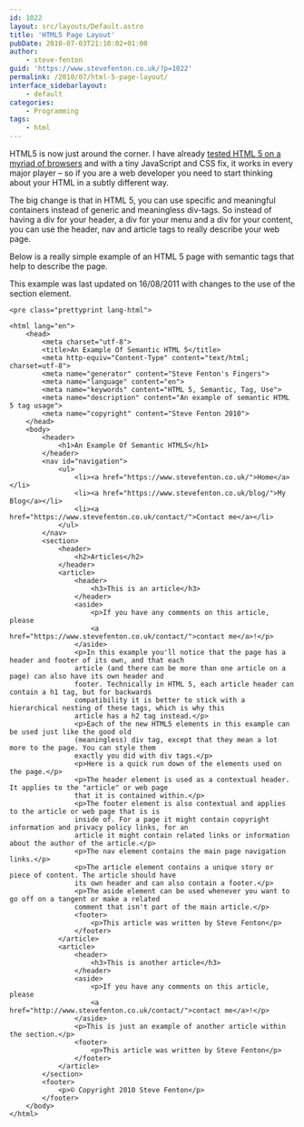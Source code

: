 ```yaml
---
id: 1022
layout: src/layouts/Default.astro
title: 'HTML5 Page Layout'
pubDate: 2010-07-03T21:10:02+01:00
author:
    - steve-fenton
guid: 'https://www.stevefenton.co.uk/?p=1022'
permalink: /2010/07/html-5-page-layout/
interface_sidebarlayout:
    - default
categories:
    - Programming
tags:
    - html
---
```


HTML5 is now just around the corner. I have already [tested HTML 5 on a myriad of browsers](https://www.stevefenton.co.uk/2009/07/HTML-5-Browser-Test/) and with a tiny JavaScript and CSS fix, it works in every major player – so if you are a web developer you need to start thinking about your HTML in a subtly different way.

The big change is that in HTML 5, you can use specific and meaningful containers instead of generic and meaningless div-tags. So instead of having a div for your header, a div for your menu and a div for your content, you can use the header, nav and article tags to really describe your web page.

Below is a really simple example of an HTML 5 page with semantic tags that help to describe the page.

This example was last updated on 16/08/2011 with changes to the use of the section element.

```
<pre class="prettyprint lang-html">

<html lang="en">
    <head>
        <meta charset="utf-8">
        <title>An Example Of Semantic HTML 5</title>
        <meta http-equiv="Content-Type" content="text/html; charset=utf-8">
        <meta name="generator" content="Steve Fenton's Fingers">
        <meta name="language" content="en">
        <meta name="keywords" content="HTML 5, Semantic, Tag, Use">
        <meta name="description" content="An example of semantic HTML 5 tag usage">
        <meta name="copyright" content="Steve Fenton 2010">
    </head>
    <body>
        <header>
            <h1>An Example Of Semantic HTML5</h1>
        </header>
        <nav id="navigation">
            <ul>
                <li><a href="https://www.stevefenton.co.uk/">Home</a></li>
                <li><a href="https://www.stevefenton.co.uk/blog/">My Blog</a></li>
                <li><a href="https://www.stevefenton.co.uk/contact/">Contact me</a></li>
            </ul>
        </nav>
        <section>
            <header>
                <h2>Articles</h2>
            </header>
            <article>
                <header>
                    <h3>This is an article</h3>
                </header>
                <aside>
                    <p>If you have any comments on this article, please
                    <a href="https://www.stevefenton.co.uk/contact/">contact me</a>!</p>
                </aside>
                <p>In this example you'll notice that the page has a header and footer of its own, and that each
                article (and there can be more than one article on a page) can also have its own header and
                footer. Technically in HTML 5, each article header can contain a h1 tag, but for backwards
                compatibility it is better to stick with a hierarchical nesting of these tags, which is why this
                article has a h2 tag instead.</p>
                <p>Each of the new HTML5 elements in this example can be used just like the good old
                (meaningless) div tag, except that they mean a lot more to the page. You can style them
                exactly you did with div tags.</p>
                <p>Here is a quick run down of the elements used on the page.</p>
                <p>The header element is used as a contextual header. It applies to the "article" or web page
                that it is contained within.</p>
                <p>The footer element is also contextual and applies to the article or web page that is is
                inside of. For a page it might contain copyright information and privacy policy links, for an
                article it might contain related links or information about the author of the article.</p>
                <p>The nav element contains the main page navigation links.</p>
                <p>The article element contains a unique story or piece of content. The article should have
                its own header and can also contain a footer.</p>
                <p>The aside element can be used whenever you want to go off on a tangent or make a related
                comment that isn't part of the main article.</p>
                <footer>
                    <p>This article was written by Steve Fenton</p>
                </footer>
            </article>
            <article>
                <header>
                    <h3>This is another article</h3>
                </header>
                <aside>
                    <p>If you have any comments on this article, please
                    <a href="http://www.stevefenton.co.uk/contact/">contact me</a>!</p>
                </aside>
                <p>This is just an example of another article within the section.</p>
                <footer>
                    <p>This article was written by Steve Fenton</p>
                </footer>
            </article>
        </section>
        <footer>
            <p>© Copyright 2010 Steve Fenton</p>
        </footer>
    </body>
</html>
```

</body></html>